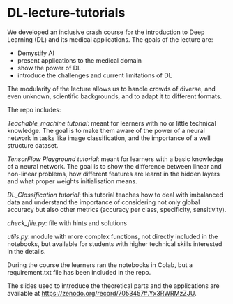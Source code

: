 # DL-lecture-tutorials

We developed an inclusive crash course for the introduction to Deep Learning (DL) and its medical applications.
The goals of the lecture are:
- Demystify AI
- present applications to the medical domain
- show the power of DL
- introduce the challenges and current limitations of DL

The modularity of the lecture allows us to handle crowds of diverse, and even unknown, scientific backgrounds, and to adapt it to different formats.

The repo includes:

*Teachable_machine tutorial*: meant for learners with no or little technical knowledge. The goal is to make them aware of the power of a neural network in tasks like image classification, and the importance of a well structure dataset.

*TensorFlow Playground tutorial*: meant for learners with a basic knowledge of a neural network. The goal is to show the difference between linear and non-linear problems, how different features are learnt in the hidden layers and what proper weights initialisation means.

*DL_Classification tutorial*: this tutorial teaches how to deal with imbalanced data and understand the importance of considering not only global accuracy but also other metrics (accuracy per class, specificity, sensitivity).

*check_flie.py*: file with hints and solutions

*utils.py*: module with more complex functions, not directly included in the notebooks, but available for students with higher technical skills interested in the details.

During the course the learners ran the notebooks in Colab, but a requirement.txt file has been included in the repo.

The slides used to introduce the theoretical parts and the applications are available at https://zenodo.org/record/7053457#.Yx3RWRMzZJU. 
